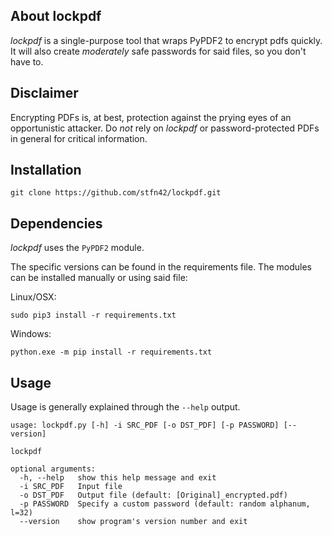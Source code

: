 ## About lockpdf
_lockpdf_ is a single-purpose tool that wraps PyPDF2 to encrypt pdfs quickly. It will also create *moderately* safe passwords for said files, so you don't have to.

## Disclaimer
Encrypting PDFs is, at best, protection against the prying eyes of an opportunistic attacker. Do *not* rely on _lockpdf_ or password-protected PDFs in general for critical information.

## Installation
```
git clone https://github.com/stfn42/lockpdf.git
```

## Dependencies
_lockpdf_ uses the `PyPDF2` module.

The specific versions can be found in the requirements file. The modules can be installed manually or using said file:

Linux/OSX:
```
sudo pip3 install -r requirements.txt
```

Windows:
```
python.exe -m pip install -r requirements.txt
```

## Usage

Usage is generally explained through the `--help` output.

```
usage: lockpdf.py [-h] -i SRC_PDF [-o DST_PDF] [-p PASSWORD] [--version]

lockpdf

optional arguments:
  -h, --help   show this help message and exit
  -i SRC_PDF   Input file
  -o DST_PDF   Output file (default: [Original]_encrypted.pdf)
  -p PASSWORD  Specify a custom password (default: random alphanum, l=32)
  --version    show program's version number and exit
```
